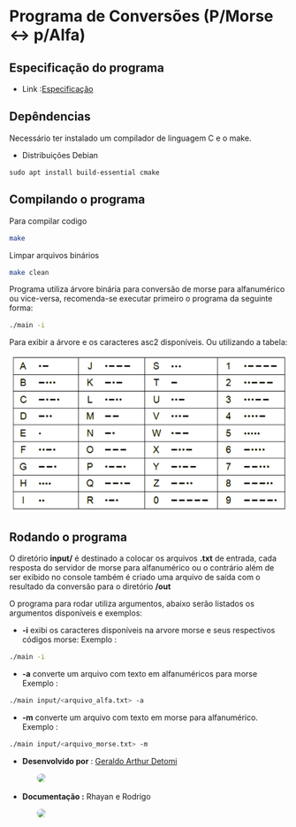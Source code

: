 # Programa de Conversões (P/Morse <-> p/Alfa)

## Especificação do programa
- Link :[Especificação](documentacao/TP3.pdf)

## Depêndencias
Necessário ter instalado um compilador de linguagem C e o make.
- Distribuições Debian
```shell
sudo apt install build-essential cmake
```
##  Compilando o programa

Para compilar codigo
```bash
make 
``` 
Limpar arquivos binários
```bash
make clean
```

Programa utiliza árvore binária para conversão de morse para alfanumérico ou vice-versa, recomenda-se executar primeiro o programa da seguinte forma:

```bash
./main -i
```
Para exibir a árvore e os caracteres asc2 disponíveis.
Ou utilizando a tabela:

![TabelaMorse](documentacao/tabela-morse.png)

## Rodando o programa

O diretório **input/** é destinado a colocar os arquivos **.txt** de entrada, cada resposta do servidor de morse para alfanumérico ou o contrário além de ser exibido no console também é criado uma arquivo de saída com o resultado da conversão para o diretório **/out** 

O programa para rodar utiliza argumentos, abaixo serão listados os argumentos disponíveis e exemplos:
- **-i** exibi os caracteres disponíveis na arvore morse e seus respectivos códigos morse:
Exemplo :
```bash
./main -i
```
- **-a** converte um arquivo com texto em alfanuméricos para morse
Exemplo :
```bash
./main input/<arquivo_alfa.txt> -a
```
- **-m** converte um arquivo com texto em morse para alfanumérico.
Exemplo :
```bash
./main input/<arquivo_morse.txt> -m
```
- **Desenvolvido por** : [Geraldo Arthur Detomi](https://github.com/ArthurDetomi) 

<img src="https://avatars.githubusercontent.com/u/99772832?v=4" style="width:100px;margin-left:50px;border-radius:50px;">


- **Documentação :** Rhayan e Rodrigo

<img src="https://avatars.githubusercontent.com/u/102100725?v=4" style="width:100px;margin-left:50px;border-radius:50px;">
